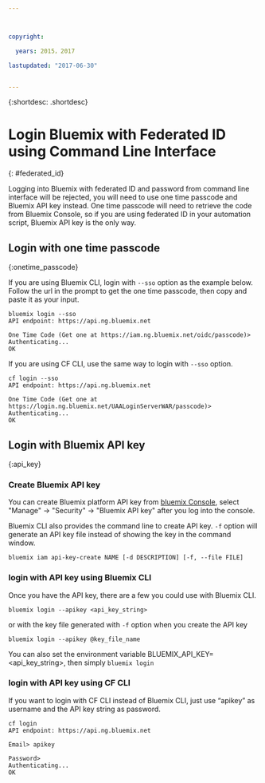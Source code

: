 ```yaml
---



copyright:

  years: 2015，2017

lastupdated: "2017-06-30"


---
```


{:shortdesc: .shortdesc}

# Login Bluemix with Federated ID using Command Line Interface
{: #federated_id}

Logging into Bluemix with federated ID and password from command line interface will be rejected, you will need to use one time passcode and Bluemix API key instead. One time passcode will need to retrieve the code from Bluemix Console, so if you are using federated ID in your automation script, Bluemix API key is the only way.

## Login with one time passcode
{:onetime_passcode}


If you are using Bluemix CLI, login with `--sso` option as the example below. Follow the url in the prompt to get the one time passcode, then copy and paste it as your input.

```
bluemix login --sso
API endpoint: https://api.ng.bluemix.net

One Time Code (Get one at https://iam.ng.bluemix.net/oidc/passcode)> 
Authenticating...
OK

```


If you are using CF CLI, use the same way to login with `--sso` option.

```
cf login --sso
API endpoint: https://api.ng.bluemix.net

One Time Code (Get one at https://login.ng.bluemix.net/UAALoginServerWAR/passcode)> 
Authenticating...
OK

```


## Login with Bluemix API key
{:api_key}

### Create Bluemix API key

You can create Bluemix platform API key from [bluemix Console](https://console.bluemix.net), select "Manage" -> "Security" -> "Bluemix API key" after you log into the console.

Bluemix CLI also provides the command line to create API key. `-f` option will generate an API key file instead of showing the key in the command window. 

```
bluemix iam api-key-create NAME [-d DESCRIPTION] [-f, --file FILE]
```

### login with API key using Bluemix CLI

Once you have the API key, there are a few you could use with Bluemix CLI.

```
bluemix login --apikey <api_key_string>
```

or with the key file generated with `-f` option when you create the API key

```
bluemix login --apikey @key_file_name
```

You can also set the environment variable BLUEMIX_API_KEY=<api_key_string>, then simply `bluemix login`


### login with API key using CF CLI

If you want to login with CF CLI instead of Bluemix CLI, just use “apikey” as username and the API key string as password.

```
cf login     
API endpoint: https://api.ng.bluemix.net

Email> apikey    

Password>
Authenticating...
OK
```